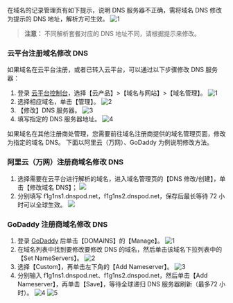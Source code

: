 在域名的记录管理页有如下提示，说明 DNS 服务器不正确，需将域名 DNS 修改为提示的 DNS 地址，解析方可生效。
![1](http://imgcache.tce.fsphere.cn/image/mc.qcloudimg.com/static/img/461b3011772da9f667c9e54dd45ef660/image.png)
>**注意：**
>不同解析套餐对应的 DNS 地址不同，请根据提示来修改。

### 云平台注册域名修改 DNS
如果域名在云平台注册，或者已转入云平台，可以通过以下步骤修改 DNS 服务器：
1. 登录 [云平台控制台](http://console.tce.fsphere.cn/)，选择【云产品】>【域名与网站】>【域名管理】。
![1](http://imgcache.tce.fsphere.cn/image/mc.qcloudimg.com/static/img/c2f4a6cb3572143b1fbaffb23bc58510/image.png)
2. 选择相应域名，单击【管理】。
![2](http://imgcache.tce.fsphere.cn/image/mc.qcloudimg.com/static/img/1dbc9f9c19eb5543fcde41577e817ff0/image.png)
3. 【修改】DNS 服务器。
![3](http://imgcache.tce.fsphere.cn/image/mc.qcloudimg.com/static/img/f4178f07026b20d51e6cf7ae7a41c07c/image.png)
4. 填写指定的 DNS 服务器地址。
![4](http://imgcache.tce.fsphere.cn/image/mc.qcloudimg.com/static/img/0b866d917b994eb84eab2a58b6cd16e3/5.png)

如果域名在其他注册商处管理，您需要前往域名注册商提供的域名管理页面，修改为指定的域名 DNS。
下面以阿里云（万网）、GoDaddy 为例说明修改方法。

### 阿里云（万网）注册商域名修改 DNS
1. 选择需要在云平台进行解析的域名，进入域名管理页的【DNS 修改/创建】，单击【修改域名 DNS】；
![](http://imgcache.tce.fsphere.cn/image/mccdn.qcloud.com/static/img/2ade9bc496f296f14186df348835ed8e/image.png)
2. 分别填写 f1g1ns1.dnspod.net，f1g1ns2.dnspod.net，保存后最长等待 72 小时可以全球生效。
![](http://imgcache.tce.fsphere.cn/image/mccdn.qcloud.com/static/img/bca1fc5a448568567c3498b3d2c0da4d/image.png)

### GoDaddy 注册商域名修改 DNS
1. 登录 [GoDaddy](http://www.godaddy.com) 后单击【DOMAINS】的【Manage】。
![1](http://imgcache.tce.fsphere.cn/image/mccdn.qcloud.com/static/img/857a65f25a4c950dab04f36c6773bf20/GD-1.png)
2. 在域名列表中找到要修改要修改 DNS 的域名，然后单击该域名下拉列表中的 【Set NameServers】。
![2](http://imgcache.tce.fsphere.cn/image/mccdn.qcloud.com/static/img/d692fab785a928ebbfc183637bdd9c31/GD-2.png)
3. 选择【Custom】，再单击左下角的【Add Nameserver】。
![3](http://imgcache.tce.fsphere.cn/image/mccdn.qcloud.com/static/img/2b5194f50b656d4d75666d2357f784b6/GD-3.png)
4. 分别输入 f1g1ns1.dnspod.net、f1g1ns2.dnspod.net，然后单击【Add Nameserver】，再单击【Save】，等待全球递归 DNS 服务器刷新（最多72 小时）。
![4](http://imgcache.tce.fsphere.cn/image/mccdn.qcloud.com/static/img/bed919b5d4fe0b33b6bc9f537dce1a8d/GD-4.png)
![5](http://imgcache.tce.fsphere.cn/image/mccdn.qcloud.com/static/img/8c4f15a5fa913037a06f752ac62ac22b/GD-5.png)

